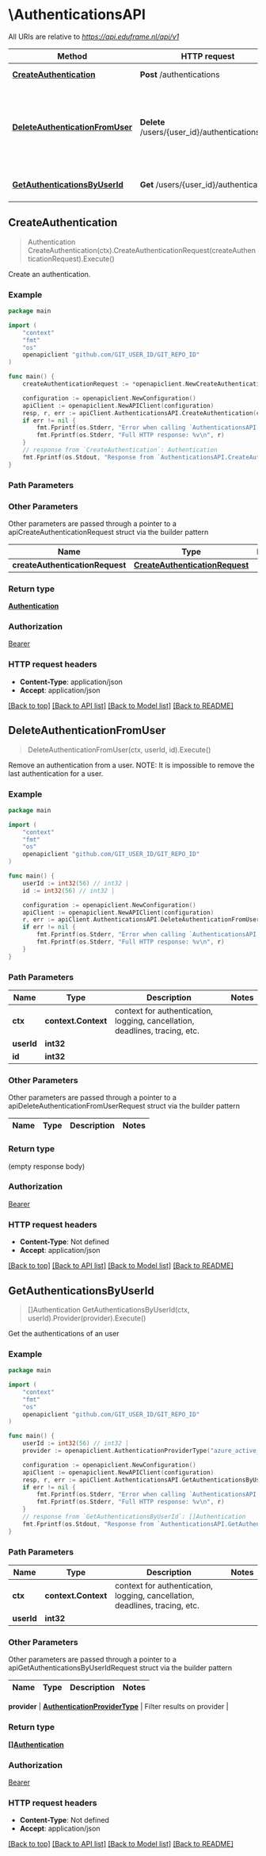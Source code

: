 # \AuthenticationsAPI

All URIs are relative to *https://api.eduframe.nl/api/v1*

Method | HTTP request | Description
------------- | ------------- | -------------
[**CreateAuthentication**](AuthenticationsAPI.md#CreateAuthentication) | **Post** /authentications | Create an authentication.
[**DeleteAuthenticationFromUser**](AuthenticationsAPI.md#DeleteAuthenticationFromUser) | **Delete** /users/{user_id}/authentications/{id} | Remove an authentication from a user. NOTE: It is impossible to remove the last authentication for a user.
[**GetAuthenticationsByUserId**](AuthenticationsAPI.md#GetAuthenticationsByUserId) | **Get** /users/{user_id}/authentications | Get the authentications of an user



## CreateAuthentication

> Authentication CreateAuthentication(ctx).CreateAuthenticationRequest(createAuthenticationRequest).Execute()

Create an authentication.

### Example

```go
package main

import (
	"context"
	"fmt"
	"os"
	openapiclient "github.com/GIT_USER_ID/GIT_REPO_ID"
)

func main() {
	createAuthenticationRequest := *openapiclient.NewCreateAuthenticationRequest("Uid_example", int32(123), openapiclient.AuthenticationProviderType("azure_active_directory")) // CreateAuthenticationRequest | 

	configuration := openapiclient.NewConfiguration()
	apiClient := openapiclient.NewAPIClient(configuration)
	resp, r, err := apiClient.AuthenticationsAPI.CreateAuthentication(context.Background()).CreateAuthenticationRequest(createAuthenticationRequest).Execute()
	if err != nil {
		fmt.Fprintf(os.Stderr, "Error when calling `AuthenticationsAPI.CreateAuthentication``: %v\n", err)
		fmt.Fprintf(os.Stderr, "Full HTTP response: %v\n", r)
	}
	// response from `CreateAuthentication`: Authentication
	fmt.Fprintf(os.Stdout, "Response from `AuthenticationsAPI.CreateAuthentication`: %v\n", resp)
}
```

### Path Parameters



### Other Parameters

Other parameters are passed through a pointer to a apiCreateAuthenticationRequest struct via the builder pattern


Name | Type | Description  | Notes
------------- | ------------- | ------------- | -------------
 **createAuthenticationRequest** | [**CreateAuthenticationRequest**](CreateAuthenticationRequest.md) |  | 

### Return type

[**Authentication**](Authentication.md)

### Authorization

[Bearer](../README.md#Bearer)

### HTTP request headers

- **Content-Type**: application/json
- **Accept**: application/json

[[Back to top]](#) [[Back to API list]](../README.md#documentation-for-api-endpoints)
[[Back to Model list]](../README.md#documentation-for-models)
[[Back to README]](../README.md)


## DeleteAuthenticationFromUser

> DeleteAuthenticationFromUser(ctx, userId, id).Execute()

Remove an authentication from a user. NOTE: It is impossible to remove the last authentication for a user.

### Example

```go
package main

import (
	"context"
	"fmt"
	"os"
	openapiclient "github.com/GIT_USER_ID/GIT_REPO_ID"
)

func main() {
	userId := int32(56) // int32 | 
	id := int32(56) // int32 | 

	configuration := openapiclient.NewConfiguration()
	apiClient := openapiclient.NewAPIClient(configuration)
	r, err := apiClient.AuthenticationsAPI.DeleteAuthenticationFromUser(context.Background(), userId, id).Execute()
	if err != nil {
		fmt.Fprintf(os.Stderr, "Error when calling `AuthenticationsAPI.DeleteAuthenticationFromUser``: %v\n", err)
		fmt.Fprintf(os.Stderr, "Full HTTP response: %v\n", r)
	}
}
```

### Path Parameters


Name | Type | Description  | Notes
------------- | ------------- | ------------- | -------------
**ctx** | **context.Context** | context for authentication, logging, cancellation, deadlines, tracing, etc.
**userId** | **int32** |  | 
**id** | **int32** |  | 

### Other Parameters

Other parameters are passed through a pointer to a apiDeleteAuthenticationFromUserRequest struct via the builder pattern


Name | Type | Description  | Notes
------------- | ------------- | ------------- | -------------



### Return type

 (empty response body)

### Authorization

[Bearer](../README.md#Bearer)

### HTTP request headers

- **Content-Type**: Not defined
- **Accept**: application/json

[[Back to top]](#) [[Back to API list]](../README.md#documentation-for-api-endpoints)
[[Back to Model list]](../README.md#documentation-for-models)
[[Back to README]](../README.md)


## GetAuthenticationsByUserId

> []Authentication GetAuthenticationsByUserId(ctx, userId).Provider(provider).Execute()

Get the authentications of an user

### Example

```go
package main

import (
	"context"
	"fmt"
	"os"
	openapiclient "github.com/GIT_USER_ID/GIT_REPO_ID"
)

func main() {
	userId := int32(56) // int32 | 
	provider := openapiclient.AuthenticationProviderType("azure_active_directory") // AuthenticationProviderType | Filter results on provider (optional)

	configuration := openapiclient.NewConfiguration()
	apiClient := openapiclient.NewAPIClient(configuration)
	resp, r, err := apiClient.AuthenticationsAPI.GetAuthenticationsByUserId(context.Background(), userId).Provider(provider).Execute()
	if err != nil {
		fmt.Fprintf(os.Stderr, "Error when calling `AuthenticationsAPI.GetAuthenticationsByUserId``: %v\n", err)
		fmt.Fprintf(os.Stderr, "Full HTTP response: %v\n", r)
	}
	// response from `GetAuthenticationsByUserId`: []Authentication
	fmt.Fprintf(os.Stdout, "Response from `AuthenticationsAPI.GetAuthenticationsByUserId`: %v\n", resp)
}
```

### Path Parameters


Name | Type | Description  | Notes
------------- | ------------- | ------------- | -------------
**ctx** | **context.Context** | context for authentication, logging, cancellation, deadlines, tracing, etc.
**userId** | **int32** |  | 

### Other Parameters

Other parameters are passed through a pointer to a apiGetAuthenticationsByUserIdRequest struct via the builder pattern


Name | Type | Description  | Notes
------------- | ------------- | ------------- | -------------

 **provider** | [**AuthenticationProviderType**](AuthenticationProviderType.md) | Filter results on provider | 

### Return type

[**[]Authentication**](Authentication.md)

### Authorization

[Bearer](../README.md#Bearer)

### HTTP request headers

- **Content-Type**: Not defined
- **Accept**: application/json

[[Back to top]](#) [[Back to API list]](../README.md#documentation-for-api-endpoints)
[[Back to Model list]](../README.md#documentation-for-models)
[[Back to README]](../README.md)

